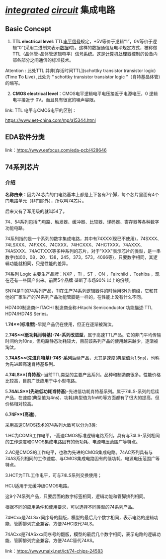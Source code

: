 # *[integrated](javascript:;) [circuit](javascript:;)* 集成电路

## Basic Concept

1. **TTL electrical level**: TTL[电平信号](https://baike.baidu.com/item/电平信号)规定，+5V等价于逻辑“1”，0V等价于逻辑“0”(采用二进制来表示[数据](https://baike.baidu.com/item/数据/5947370)时)。这样的数据通信及电平规定方式，被称做TTL（晶体管-晶体管逻辑电平）[信号系统](https://baike.baidu.com/item/信号系统/22324481)。这是[计算机处理器](https://baike.baidu.com/item/计算机处理器/10313260)控制的设备内部各部分之间通信的标准技术。

Attention : 此处TTL 并非[存活时间TTL](schottky transistor transistor logic)(**T**ime **T**o **L**ive) ,此处为 “ schottky transistor transistor logic ”（肖特基晶体管）的缩写。

2. **CMOS electrical level**：CMOS电平逻辑电平电压接近于电源电压，0 逻辑电平接近于 0V。而且具有很宽的噪声容限。

link: TTL 电平与CMOS电平的区别：

https://www.eet-china.com/mp/a15344.html





## EDA软件分类

link：https://www.eefocus.com/eda-pcb/428646





## 74系列芯片



### 介绍

**名称由来**：因为74芯片的门电路基本上都是上下各有7个脚，每个芯片里面有4个门电路单元（非门除外），所以叫74芯片。

后来又有了军用级的就叫54了。

74、54系列包括门电路、触发器、缓冲器、比较器、译码器、寄存器等各种数字功能电路。

74系列指的是一个系列的数字集成电路，其中有74XXX(现已不使用)，74SXXX、74LSXXX、74FXXX、74CXXX、74HCXXX、74HCTXXX、74AXXX、74ASXXX、74ACTXXX等多种系列的芯片，对于"XXX"表示芯片的类型，是一串数字(如00，08，20，138，245，373，573，4066等)，只要数字相同，其逻辑功能就相同，只是性能的差异。

74系列 Logic 主要生产品牌：NXP ，TI ，ST ，ON ，Fairchild ，Toshiba ，现在还有一些国产出来。前面5个品牌 垄断了市场90% 以上的份额。

SN74是TI的74系列产品，TI在生产74系列逻辑器件的时候用SN为前缀，它和其他的厂家生产的74系列产品功能管脚是一样的，在性能上没有什么不同。

HD7400制造商:HITACHI 制造商全称:Hitachi Semiconductor 功能描述:TTL HD74/HD74S Series。

 

1.**74××(标准型)**-早期产品仍在使用，但正在逐渐被淘汰。

2.**74S××(低功耗肖特基)-74-系列改进型**，属于高速TTL产品。它的非门平均传输时间约为10ns，但电路静态功耗较大，目前该系列产品的使用越来越少，逐渐被淘汰。

3.**74AS××(先进肖特基)-74S-系列**后续产品，尤其是速度(典型值为1.5ns)，也称为先进超高速肖特基系列。

4.**74LS××(肖特基)**-当前TTL类型的主要产品系列。品种和制造商很多。性能价格比较高，目前广泛应用于中小型电路。

5.**74ALS××(先进低功耗肖特基)**-先进低功耗肖特基系列。属于74LS-系列的后续产品，在速度(典型值为4ns)、功耗(典型值为1mW)等方面都有了很大的提高，但价格相对较高。

6.**74F××(高速)**。

 

采用高速CMOS技术的74系列大致可以分为3类:

1.HC为COMS工作电平，-高速CMOS标准逻辑电路系列，具有与74LS-系列相同的工作速度和CMOS集成电路固有的低功耗、电源电压范围广等特点。

2.AC是CMOS的工作电平，也称为先进的CMOS集成电路。74AC系列具有与74AS系列相同的工作速度、与CMOS集成电路固有的低功耗、电源电压范围广等特点。

3.HCT为TTL工作电平，可与74LS系列交换使用；

HCU适用于无缓冲级CMOS电路。

这9个74系列产品，只要后面的数字标签相同，逻辑功能和管脚排列相同。

根据不同的应用条件和使用要求，可以选择不同类型的74系列产品。

74HCxx是74LSxx同序号的翻版，模型的最后几个数字相同，表示电路的逻辑功能、管脚排列完全兼容，方便74HC取代74LS。

74ACxx是74ASxxx同序号的翻版，模型的最后几个数字相同，表示电路的逻辑功能、管脚排列完全兼容，方便74AC替代74AS。

link：https://www.maixj.net/ict/74-chips-24583